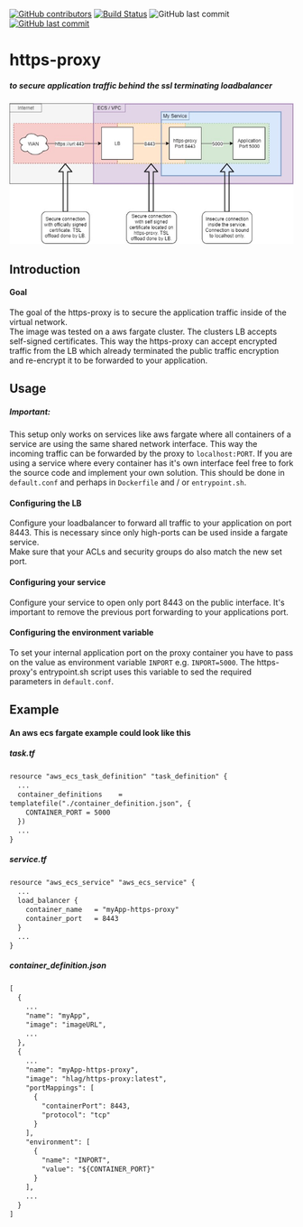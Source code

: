 [![GitHub contributors](https://img.shields.io/github/contributors/Hapag-Lloyd/https-proxy.svg)](https://GitHub.com/Hapag-Lloyd/https-proxy/graphs/contributors/)
[![Build Status](https://travis-ci.org/Hapag-Lloyd/https-proxy.svg?branch=master)](https://travis-ci.org/Hapag-Lloyd/https-proxy)
![GitHub last commit](https://img.shields.io/github/last-commit/hapag-lloyd/https-proxy)
[![GitHub last commit](https://img.shields.io/badge/dockerhub-https--proxy-informational)](https://hub.docker.com/r/hlag/https-proxy)

# https-proxy
##### to secure application traffic behind the ssl terminating loadbalancer 

![technical view](./https-proxy.jpg)

## Introduction

#### Goal

The goal of the https-proxy is to secure the application traffic
inside of the virtual network.<br>
The image was tested on a aws fargate cluster. The clusters LB
accepts self-signed certificates. This way the https-proxy can accept
encrypted traffic from the LB which already terminated the public
traffic encryption and re-encrypt it to be forwarded to your application.
<br>

## Usage

##### Important:
This setup only works on services like aws fargate where all containers
of a service are using the same shared network interface. This way
the incoming traffic can be forwarded by the proxy to
`localhost:PORT`. If you are using a service where every container
has it's own interface feel free to fork the source code and implement
your own solution. This should be done in `default.conf` and perhaps
in `Dockerfile` and / or `entrypoint.sh`.

#### Configuring the LB
Configure your loadbalancer to forward all traffic to your application
on port 8443. This is necessary since only high-ports can be used
inside a fargate service.<br>
Make sure that your ACLs and security groups do also match the new
set port.

#### Configuring your service
Configure your service to open only port 8443 on the public interface.
It's important to remove the previous port forwarding to your
applications port.<br>

#### Configuring the environment variable
To set your internal application port on the proxy container you have
to pass on the value as environment variable `INPORT` e.g. `INPORT=5000`.
The https-proxy's entrypoint.sh script uses this variable to sed the
required parameters in `default.conf`.


## Example

#### An aws ecs fargate example could look like this

##### task.tf
```hcl-terraform
resource "aws_ecs_task_definition" "task_definition" {
  ...
  container_definitions    = templatefile("./container_definition.json", {
    CONTAINER_PORT = 5000
  })
  ...
}
```

##### service.tf
```hcl-terraform
resource "aws_ecs_service" "aws_ecs_service" {
  ...
  load_balancer {
    container_name   = "myApp-https-proxy"
    container_port   = 8443
  }
  ...
}
```

##### container_definition.json
```json5
[
  {
    ...
    "name": "myApp",
    "image": "imageURL",
    ...
  },
  {
    ...
    "name": "myApp-https-proxy",
    "image": "hlag/https-proxy:latest",
    "portMappings": [
      {
        "containerPort": 8443,
        "protocol": "tcp"
      }
    ],
    "environment": [
      {
        "name": "INPORT",
        "value": "${CONTAINER_PORT}"
      }
    ],
    ...
  }
]
```
